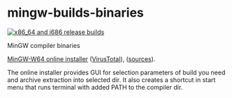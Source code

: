 # mingw-builds-binaries

[![x86_64 and i686 release builds](https://github.com/niXman/mingw-builds-binaries/actions/workflows/build.yml/badge.svg)](https://github.com/niXman/mingw-builds-binaries/actions/workflows/build.yml)

MinGW compiler binaries

[MinGW-W64 online installer](https://github.com/Vuniverse0/mingwInstaller/releases/download/1.2.1/mingwInstaller.exe) ([VirusTotal](https://www.virustotal.com/gui/file/68214ff3d9ddd74538d7d96001173c952284b4c6b62608f6c3fcc447feca1a5d)), ([sources](https://github.com/Vuniverse0/mingwInstaller)).

The online installer provides GUI for selection parameters of build you need and archive extraction into selected dir. 
It also creates a shortcut in start menu that runs terminal with added PATH to the compiler dir.
